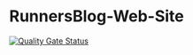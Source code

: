 # RunnersBlog-Web-Site
[![Quality Gate Status](https://sonarcloud.io/api/project_badges/measure?project=Sakuilim_RunnersBlog-Web-Site&metric=alert_status)](https://sonarcloud.io/summary/new_code?id=Sakuilim_RunnersBlog-Web-Site)
